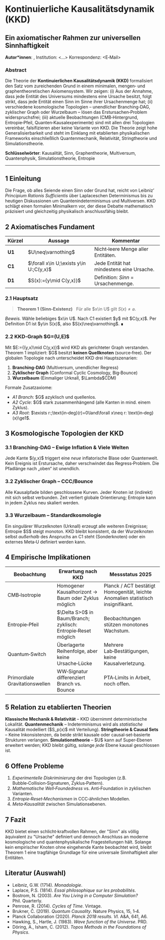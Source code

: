 # Kontinuierliche Kausalitätsdynamik (KKD)

## Ein axiomatischer Rahmen zur universellen Sinnhaftigkeit

**Autor\*innen**: <Name1>, <Name2>
Institution: <…>
Korrespondenz: \<E‑Mail>

### Abstract

Die Theorie der **Kontinuierlichen Kausalitätsdynamik (KKD)** formalisiert den Satz vom zureichenden Grund in einem minimalen, mengen‑ und graphentheoretischen Axiomensystem. Wir zeigen: (i) Aus der Annahme, dass jede Entität des Universums mindestens eine Ursache besitzt, folgt strikt, dass jede Entität einen Sinn im Sinne ihrer Ursachenmenge hat; (ii) verschiedene kosmologische Topologien – unendlicher Branching‑DAG, zyklischer Graph oder Wurzelbaum – lösen das Erstursachen‑Problem widerspruchsfrei; (iii) aktuelle Beobachtungen (CMB‑Hintergrund, Entropie‑Pfeil, Quanten‑Kausalexperimente) sind mit allen drei Topologien vereinbar, falsifizieren aber keine Variante von KKD. Die Theorie zeigt hohe Generalisierbarkeit und steht im Einklang mit etablierten physikalischen Frameworks einschließlich Quantenmechanik, Relativität, Stringtheorie und Simulationstheorie.

**Schlüsselwörter**: Kausalität, Sinn, Graphentheorie, Multiversum, Quantenphysik, Simulationstheorie, Entropie

---

## 1 Einleitung

Die Frage, ob alles Seiende einen Sinn oder Grund hat, reicht von Leibnizʼ *Principium Rationis Sufficientis* über Laplaceschen Determinismus bis zu heutigen Diskussionen um Quantenindeterminismus und Multiversen. KKD schlägt einen formalen Minimalkern vor, der diese Debatte mathematisch präzisiert und gleichzeitig physikalisch anschlussfähig bleibt.

## 2 Axiomatisches Fundament

| Kürzel | Aussage                                   | Kommentar                                 |
| ------ | ----------------------------------------- | ----------------------------------------- |
| **U1** | \$U\neq\varnothing\$                      | Nicht‑leere Menge aller Entitäten.        |
| **C1** | \$\forall x\in U;\exists y\in U:;C(y,x)\$ | Jede Entität hat mindestens eine Ursache. |
| **D1** | \$S(x):={y\mid C(y,x)}\$                  | Definition: *Sinn* = Ursachenmenge.       |

### 2.1 Hauptsatz

> **Theorem 1 (Sinn‑Existenz)**  
> Für alle \$x\in U\$ gilt
> $S(x)\not=\varnothing.\tag{1}$

*Beweis.* Wähle beliebiges \$x\in U\$. Nach C1 existiert \$y\$ mit \$C(y,x)\$. Per Definition D1 ist \$y\in S(x)\$, also \$S(x)\neq\varnothing\$. ∎

### 2.2 KKD‑Graph \$G=(U,E)\$

Mit \$E:={(y,x)\mid C(y,x)}\$ wird KKD als gerichteter Graph verstanden. Theorem 1 impliziert: \$G\$ besitzt **keinen Quellknoten** (source‑free). Der globalen Topologie nach unterscheidet KKD drei Hauptszenarien:

1. **Branching‑DAG** (Multiversum, unendlicher Regress)
2. **Zyklischer Graph** (Conformal Cyclic Cosmology, Big‑Bounce)
3. **Wurzelbaum** (Einmaliger Urknall, \$\Lambda\$CDM)

Formale Zusatzaxiome:

* *A1 Branch*: \$G\$ azyklisch und quellenlos.
* *A2 Cycle*: \$G\$ stark zusammenhängend (alle Kanten in mind. einem Zyklus).
* *A3 Root*: \$\exists r:;\text{in‑deg}(r)=0\land\forall x\neq r: \text{in‑deg}(x)\ge1\$.

## 3 Kosmologische Topologien der KKD

### 3.1 Branching‑DAG – Ewige Inflation & Viele Welten

Jede Kante \$(y,x)\$ triggert eine *neue* inflatorische Blase oder Quantenwelt. Kein Ereignis ist Erstursache, daher verschwindet das Regress‑Problem. Die Pfadlänge nach „oben“ ist unendlich.

### 3.2 Zyklischer Graph – CCC/Bounce

Alle Kausalpfade bilden geschlossene Kurven. Jeder Knoten ist (indirekt) mit sich selbst verbunden. Zeit verliert globale Orientierung; Entropie kann in jedem Zyklus neu skaliert werden.

### 3.3 Wurzelbaum – Standardkosmologie

Ein singulärer Wurzelknoten (Urknall) erzeugt alle weiteren Ereignisse; Entropie \$S\$ steigt monoton. KKD bleibt konsistent, da der Wurzelknoten selbst *außerhalb* des Anspruchs an C1 steht (Sonderknoten) oder ein externes Meta‑U definiert werden kann.

## 4 Empirische Implikationen

| Beobachtung                    | Erwartung nach KKD                                              | Messstatus 2025                                                                  |
| ------------------------------ | --------------------------------------------------------------- | -------------------------------------------------------------------------------- |
| CMB‑Isotropie                  | Homogener Kausalhorizont → Baum oder Zyklus möglich             | Planck / ACT bestätigt Homogenität, leichte Anomalien statistisch insignifikant. |
| Entropie‑Pfeil                 | \$\Delta S>0\$ in Baum/Branch; zyklisch: Entropie‑Reset möglich | Beobachtungen stützen monotones Wachstum.                                        |
| Quantum‑Switch                 | Überlagerte Reihenfolge, aber keine Ursache‑Lücke               | Mehrere Lab‑Bestätigungen, keine Kausalverletzung.                               |
| Primordiale Gravitationswellen | WW‑Signatur differenziert Branch vs. Bounce                     | PTA‑Limits in Arbeit, noch offen.                                                |

## 5 Relation zu etablierten Theorien

**Klassische Mechanik & Relativität** – KKD übernimmt deterministische Lokalität.
**Quantenmechanik** – Indeterminismus wird als *statistische* Kausalität modelliert (\$S\_p(x)\$ mit Verteilung).
**Stringtheorie & Causal Sets** – Keine Inkonsistenzen, da beide strikt kausale oder causal‑set‑basierte Strukturen verlangen.
**Simulationstheorie** – \$U\$ kann auf Super‑Ebenen erweitert werden; KKD bleibt gültig, solange *jede* Ebene kausal geschlossen ist.

## 6 Offene Probleme

1. *Experimentelle Diskriminierung* der drei Topologien (z.B. Bubble‑Collision‑Signaturen, Zyklus‑Pattern).
2. *Mathematische Well‑Foundedness* vs. Anti‑Foundation in zyklischen Varianten.
3. *Entropie‑Reset‑Mechanismen* in CCC‑ähnlichen Modellen.
4. *Meta‑Kausalität* zwischen Simulationsebenen.

## 7 Fazit

KKD bietet einen schlicht‑kraftvollen Rahmen, der "Sinn" als völlig äquivalent zu "Ursache" definiert und dennoch Anschluss an moderne kosmologische und quantenphysikalische Fragestellungen hält. Solange kein empirischer Knoten ohne eingehende Kante beobachtet wird, bleibt Theorem 1 eine tragfähige Grundlage für eine universale Sinnhaftigkeit aller Entitäten.

## Literatur (Auswahl)

* Leibniz, G.W. (1714). *Monadologie*.
* Laplace, P.S. (1814). *Essai philosophique sur les probabilités*.
* Bostrom, N. (2003). *Are You Living in a Computer Simulation?* Phil. Quarterly.
* Penrose, R. (2014). *Cycles of Time*. Vintage.
* Brukner, Č. (2019). *Quantum Causality*. Nature Physics, 15, 1‑4.
* Planck Collaboration (2020). *Planck 2018 results. VI.* A\&A, 641, A6.
* Hawking, S., Hartle, J. (1983). *Wave function of the Universe*. PRD.
* Döring, A., Isham, C. (2012). *Topos Methods in the Foundations of Physics*.

